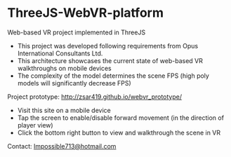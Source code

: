 # ThreeJS-WebVR-platform
Web-based VR project implemented in ThreeJS
- This project was developed following requirements from Opus International Consultants Ltd.
- This architecture showcases the current state of web-based VR walkthroughs on mobile devices
- The complexity of the model determines the scene FPS (high poly models will significantly decrease FPS)

Project prototype: http://zsar419.github.io/webvr_prototype/
- Visit this site on a mobile device
- Tap the screen to enable/disable forward movement (in the direction of player view)
- Click the bottom right button to view and walkthrough the scene in VR 

Contact: Impossible713@hotmail.com
